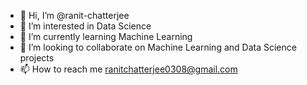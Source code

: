 - 👋 Hi, I’m @ranit-chatterjee
- 👀 I’m interested in Data Science
- 🌱 I’m currently learning Machine Learning
- 💞️ I’m looking to collaborate on Machine Learning and Data Science projects
- 📫 How to reach me ranitchatterjee0308@gmail.com

<!---
ranit-chatterjee/ranit-chatterjee is a ✨ special ✨ repository because its `README.md` (this file) appears on your GitHub profile.
You can click the Preview link to take a look at your changes.
--->
